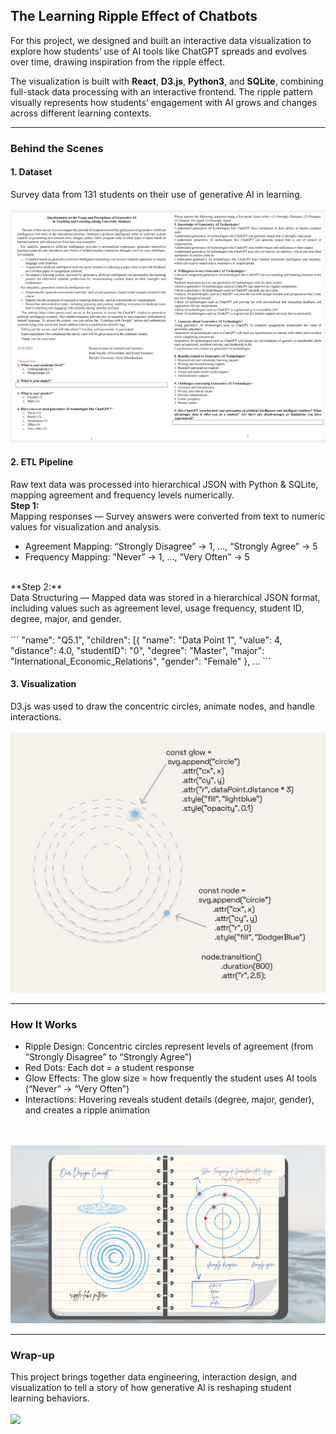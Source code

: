 ## The Learning Ripple Effect of Chatbots

For this project, we designed and built an interactive data visualization to explore how students’ use of AI tools like ChatGPT spreads and evolves over time, drawing inspiration from the ripple effect.

The visualization is built with **React**, **D3.js**, **Python3**, and **SQLite**, combining full-stack data processing with an interactive frontend. The ripple pattern visually represents how students’ engagement with AI grows and changes across different learning contexts.

***

### Behind the Scenes

#### 1. Dataset
Survey data from 131 students on their use of generative AI in learning.
<br>
<br>
<img src="images/form.png?raw=true"/>

#### 2. ETL Pipeline
Raw text data was processed into hierarchical JSON with Python & SQLite, mapping agreement and frequency levels numerically.
<br>
**Step 1:** <br>
Mapping responses — Survey answers were converted from text to numeric values for visualization and analysis.
<br>
- Agreement Mapping: “Strongly Disagree” → 1, ..., “Strongly Agree” → 5
- Frequency Mapping: “Never” → 1, ..., “Very Often” → 5
<br>
**Step 2:** <br>
  Data Structuring — Mapped data was stored in a hierarchical JSON format, including values such as agreement level, usage frequency, student ID, degree, major, and gender.
<br>
<br>
```
"name": "Q5.1",
          "children": [{
                  "name": "Data Point 1", "value": 4, "distance": 4.0,
                  "studentID": "0",  "degree": "Master",
                  "major": "International_Economic_Relations",
                  "gender": "Female" }, ...
```

#### 3. Visualization
D3.js was used to draw the concentric circles, animate nodes, and handle interactions.
<br>
<br>
<img src="images/d3-intro-1.png?raw=true"/>

***

### How It Works

- Ripple Design: Concentric circles represent levels of agreement (from “Strongly Disagree” to “Strongly Agree”)
- Red Dots: Each dot = a student response
- Glow Effects: The glow size = how frequently the student uses AI tools (“Never” → “Very Often”)
- Interactions: Hovering reveals student details (degree, major, gender), and creates a ripple animation
<br>
<br>
<img src="images/note.png?raw=true"/>

***

### Wrap-up
This project brings together data engineering, interaction design, and visualization to tell a story of how generative AI is reshaping student learning behaviors.
<br>
<br>
<img src="images/ripple-g.gif?raw=true"/>

